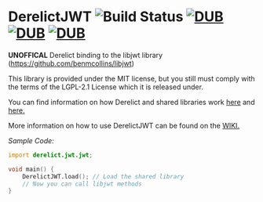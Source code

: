# DerelictJWT ![Build Status](https://ajann.xyz/teamcity/app/rest/builds/buildType:DerelictJWT_LinuxBuildX64/statusIcon?guest=1) [![DUB](https://img.shields.io/dub/l/derelict_extras-jwt.svg?style=flat-square)]() [![DUB](https://img.shields.io/dub/v/derelict_extras-jwt.svg?style=flat-square)]() [![DUB](https://img.shields.io/dub/dm/derelict_extras-jwt/latest.svg?style=flat-square)]()
**UNOFFICAL** Derelict binding to the libjwt library (https://github.com/benmcollins/libjwt)

This library is provided under the MIT license, but you still must comply with the terms of the LGPL-2.1 License which
it is released under.

You can find information on how Derelict and shared libraries work [here](https://derelictorg.github.io/compiling.html) and [here.](http://derelictorg.github.io/using.html)

More information on how to use DerelictJWT can be found on the [WIKI.](https://github.com/jython234/DerelictJWT/wiki)

*Sample Code:*
```D
import derelict.jwt.jwt;

void main() {
    DerelictJWT.load(); // Load the shared library
    // Now you can call libjwt methods
}
```
